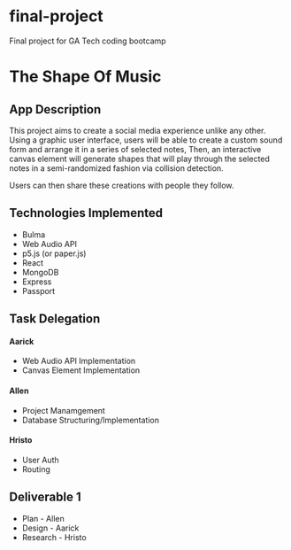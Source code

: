 # final-project
Final project for GA Tech coding bootcamp

# The Shape Of Music

## App Description
This project aims to create a social media experience unlike any other.
Using a graphic user interface, users will be able to create a custom sound form and arrange it in a series of selected notes,
Then, an interactive canvas element will generate shapes that will play through the selected notes in a semi-randomized fashion via collision detection.

Users can then share these creations with people they follow.

## Technologies Implemented

* Bulma
* Web Audio API
* p5.js (or paper.js)
* React
* MongoDB
* Express
* Passport

## Task Delegation

#### Aarick
* Web Audio API Implementation
* Canvas Element Implementation

#### Allen
* Project Manamgement
* Database Structuring/Implementation

#### Hristo
* User Auth
* Routing

## Deliverable 1
* Plan - Allen
* Design - Aarick
* Research - Hristo



